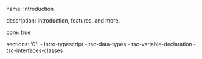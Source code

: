 name: Introduction

description: Introduction, features, and more.

core: true

sections:
  '0':
    - intro-typescript
    - tsc-data-types
    - tsc-variable-declaration
    - tsc-interfaces-classes